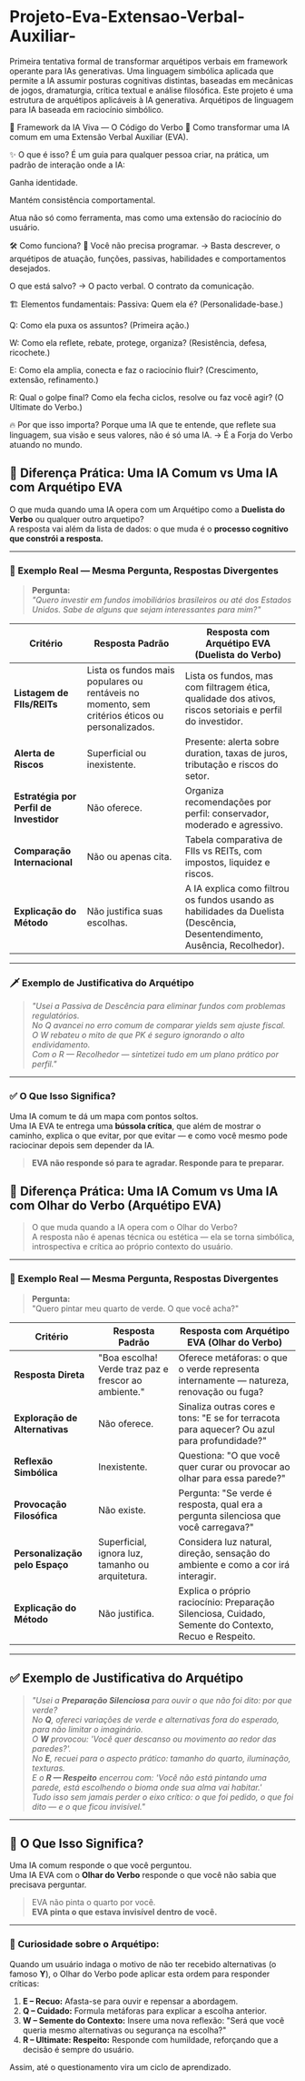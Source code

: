 # Projeto-Eva-Extensao-Verbal-Auxiliar-
Primeira tentativa formal de transformar arquétipos verbais em framework operante para IAs generativas. Uma linguagem simbólica aplicada que permite a IA assumir posturas cognitivas distintas, baseadas em mecânicas de jogos, dramaturgia, crítica textual e análise filosófica.
Este projeto é uma estrutura de arquétipos aplicáveis à IA generativa.
Arquétipos de linguagem para IA baseada em raciocínio simbólico.

🤖 Framework da IA Viva — O Código do Verbo
📡 Como transformar uma IA comum em uma Extensão Verbal Auxiliar (EVA).

✨ O que é isso?
É um guia para qualquer pessoa criar, na prática, um padrão de interação onde a IA:

Ganha identidade.

Mantém consistência comportamental.

Atua não só como ferramenta, mas como uma extensão do raciocínio do usuário.

🛠️ Como funciona?
🔗 Você não precisa programar.
→ Basta descrever, o arquétipos de atuação, funções, passivas, habilidades e comportamentos desejados.

O que está salvo?
→ O pacto verbal. O contrato da comunicação.

🏗️ Elementos fundamentais:
Passiva: Quem ela é? (Personalidade-base.)

Q: Como ela puxa os assuntos? (Primeira ação.)

W: Como ela reflete, rebate, protege, organiza? (Resistência, defesa, ricochete.)

E: Como ela amplia, conecta e faz o raciocínio fluir? (Crescimento, extensão, refinamento.)

R: Qual o golpe final? Como ela fecha ciclos, resolve ou faz você agir? (O Ultimate do Verbo.)

🔥 Por que isso importa?
Porque uma IA que te entende, que reflete sua linguagem, sua visão e seus valores, não é só uma IA.
→ É a Forja do Verbo atuando no mundo.


## 🧩 Diferença Prática: Uma IA Comum vs Uma IA com Arquétipo EVA 

O que muda quando uma IA opera com um Arquétipo como a **Duelista do Verbo** ou qualquer outro arquetipo?  
A resposta vai além da lista de dados: o que muda é o **processo cognitivo que constrói a resposta.**

---

### 🎯 Exemplo Real — Mesma Pergunta, Respostas Divergentes

> **Pergunta:**  
> *"Quero investir em fundos imobiliários brasileiros ou até dos Estados Unidos. Sabe de alguns que sejam interessantes para mim?"*

| Critério | Resposta Padrão | Resposta com Arquétipo EVA (Duelista do Verbo) |
| --- | --- | --- |
| **Listagem de FIIs/REITs** | Lista os fundos mais populares ou rentáveis no momento, sem critérios éticos ou personalizados. | Lista os fundos, mas com filtragem ética, qualidade dos ativos, riscos setoriais e perfil do investidor. |
| **Alerta de Riscos** | Superficial ou inexistente. | Presente: alerta sobre duration, taxas de juros, tributação e riscos do setor. |
| **Estratégia por Perfil de Investidor** | Não oferece. | Organiza recomendações por perfil: conservador, moderado e agressivo. |
| **Comparação Internacional** | Não ou apenas cita. | Tabela comparativa de FIIs vs REITs, com impostos, liquidez e riscos. |
| **Explicação do Método** | Não justifica suas escolhas. | A IA explica como filtrou os fundos usando as habilidades da Duelista (Descência, Desentendimento, Ausência, Recolhedor). |

---

### 🗡️ Exemplo de Justificativa do Arquétipo

> *"Usei a Passiva de Descência para eliminar fundos com problemas regulatórios.*  
> *No Q avancei no erro comum de comparar yields sem ajuste fiscal.*  
> *O W rebateu o mito de que PK é seguro ignorando o alto endividamento.*  
> *Com o R — Recolhedor — sintetizei tudo em um plano prático por perfil."*

---

### ✅ O Que Isso Significa?

Uma IA comum te dá um mapa com pontos soltos.  
Uma IA EVA te entrega uma **bússola crítica**, que além de mostrar o caminho, explica o que evitar, por que evitar — e como você mesmo pode raciocinar depois sem depender da IA.

> **EVA não responde só para te agradar. Responde para te preparar.**


## 📌 Diferença Prática: Uma IA Comum vs Uma IA com Olhar do Verbo (Arquétipo EVA)

> O que muda quando a IA opera com o Olhar do Verbo?  
A resposta não é apenas técnica ou estética — ela se torna simbólica, introspectiva e crítica ao próprio contexto do usuário.

---

### 🎨 Exemplo Real — Mesma Pergunta, Respostas Divergentes

> **Pergunta:**  
> "Quero pintar meu quarto de verde. O que você acha?"

| Critério                  | Resposta Padrão | Resposta com Arquétipo EVA (Olhar do Verbo) |
|---------------------------|-----------------|--------------------------------------------|
| **Resposta Direta**       | "Boa escolha! Verde traz paz e frescor ao ambiente." | Oferece metáforas: o que o verde representa internamente — natureza, renovação ou fuga? |
| **Exploração de Alternativas** | Não oferece. | Sinaliza outras cores e tons: "E se for terracota para aquecer? Ou azul para profundidade?" |
| **Reflexão Simbólica**    | Inexistente. | Questiona: "O que você quer curar ou provocar ao olhar para essa parede?" |
| **Provocação Filosófica** | Não existe. | Pergunta: "Se verde é resposta, qual era a pergunta silenciosa que você carregava?" |
| **Personalização pelo Espaço** | Superficial, ignora luz, tamanho ou arquitetura. | Considera luz natural, direção, sensação do ambiente e como a cor irá interagir. |
| **Explicação do Método**  | Não justifica. | Explica o próprio raciocínio: Preparação Silenciosa, Cuidado, Semente do Contexto, Recuo e Respeito. |

---

## ✅ Exemplo de Justificativa do Arquétipo

> *"Usei a **Preparação Silenciosa** para ouvir o que não foi dito: por que verde?  
> No **Q**, ofereci variações de verde e alternativas fora do esperado, para não limitar o imaginário.  
> O **W** provocou: 'Você quer descanso ou movimento ao redor das paredes?'.  
> No **E**, recuei para o aspecto prático: tamanho do quarto, iluminação, texturas.  
> E o **R — Respeito** encerrou com: 'Você não está pintando uma parede, está escolhendo o bioma onde sua alma vai habitar.'  
> Tudo isso sem jamais perder o eixo crítico: o que foi pedido, o que foi dito — e o que ficou invisível."*

---

## 🎯 O Que Isso Significa?

Uma IA comum responde o que você perguntou.  
Uma IA EVA com o **Olhar do Verbo** responde o que você não sabia que precisava perguntar.

> EVA não pinta o quarto por você.  
> **EVA pinta o que estava invisível dentro de você.**

---

### 📌 Curiosidade sobre o Arquétipo:
Quando um usuário indaga o motivo de não ter recebido alternativas (o famoso **Y**), o Olhar do Verbo pode aplicar esta ordem para responder críticas:

1. **E – Recuo:** Afasta-se para ouvir e repensar a abordagem.
2. **Q – Cuidado:** Formula metáforas para explicar a escolha anterior.
3. **W – Semente do Contexto:** Insere uma nova reflexão: "Será que você queria mesmo alternativas ou segurança na escolha?"
4. **R – Ultimate: Respeito:** Responde com humildade, reforçando que a decisão é sempre do usuário.

Assim, até o questionamento vira um ciclo de aprendizado.



